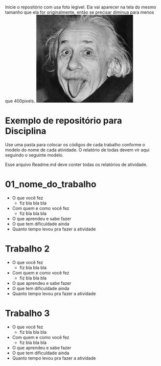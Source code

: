
Inicie o repositório com usa foto legível. Ela vai aparecer na tela do mesmo tamanho que ela for originalmente, então se precisar diminua para menos que 400pixels.
![](sua_foto.jpg)

# Exemplo de repositório para Disciplina

Use uma pasta para colocar os códigos de cada trabalho conforme o modelo do nome de cada atividade. O relatório de todas devem vir aqui seguindo o seguinte modelo.

Esse arquivo Readme.md deve conter todas os relatórios de atividade.

# 01_nome_do_trabalho

- O que você fez
    - fiz bla bla bla
- Com quem e como você fez
    - fiz bla bla bla
- O que aprendeu e sabe fazer
- O que tem dificuldade ainda
- Quanto tempo levou pra fazer a atividade

# Trabalho 2

- O que você fez
    - fiz bla bla bla
- Com quem e como você fez
    - fiz bla bla bla
- O que aprendeu e sabe fazer
- O que tem dificuldade ainda
- Quanto tempo levou pra fazer a atividade

# Trabalho 3

- O que você fez
    - fiz bla bla bla
- Com quem e como você fez
    - fiz bla bla bla
- O que aprendeu e sabe fazer
- O que tem dificuldade ainda
- Quanto tempo levou pra fazer a atividade
